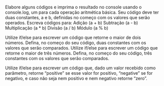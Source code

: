 Elabore alguns códigos e imprima o resultado no console usando o console.log, um para cada operação aritmética básica. Seu código deve ter duas constantes, a e b, definidas no começo com os valores que serão operados. Escreva códigos para:
Adição (a + b)
Subtração (a - b)
Multiplicação (a * b)
Divisão (a / b)
Módulo (a % b)

Utilize if/else para escrever um código que retorne o maior de dois números. Defina, no começo do seu código, duas constantes com os valores que serão comparados.
Utilize if/else para escrever um código que retorne o maior de três números. Defina, no começo do seu código, três constantes com os valores que serão comparados.

Utilize if/else para escrever um código que, dado um valor recebido como parâmetro, retorne “positive” se esse valor for positivo, “negative” se for negativo, e caso não seja nem positivo e nem negativo retorne “zero”.